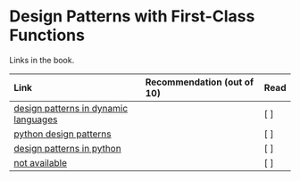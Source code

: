 # Design Patterns with First-Class Functions

Links in the book.

| Link    | Recommendation (out of 10)  | Read |
| :-------------|:-----|:----|
|[ design patterns in dynamic languages](  http://bit.ly/1HGC0r5 )||[ ]|
|[ python design patterns](  http://bit.ly/1HGBXvx )||[ ]|
|[ design patterns in python](  http://www.aleax.it/gdd_pydp.pdf )||[ ]|
|[ not available](  http://bit.ly/1HGBXeQ )||[ ]|